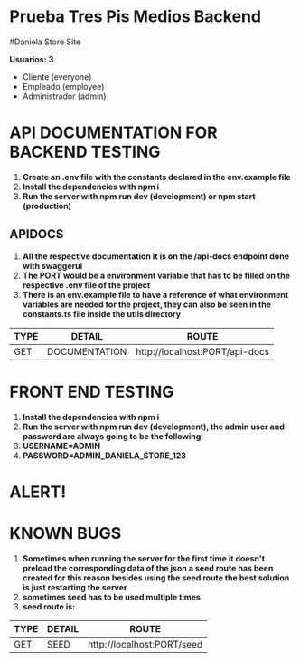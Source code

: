 # Prueba Tres Pis Medios Backend
#Daniela Store Site

**Usuarios: 3**

- Cliente (everyone)
- Empleado (employee)
- Administrador (admin)

# API DOCUMENTATION FOR BACKEND TESTING

1. **Create an .env file with the constants declared in the env.example file**
2. **Install the dependencies with npm i**
3. **Run the server with npm run dev (development) or npm start (production)**

## APIDOCS
1. **All the respective documentation it is on the /api-docs endpoint done with swaggerui**
2. **The PORT would be a environment variable that has to be filled on the respective .env file of the project**
3. **There is an env.example file to have a reference of what environment variables are needed for the project, they can also be seen in the constants.ts file inside the utils directory**

| TYPE   | DETAIL         | ROUTE                                  |
| ------ | -------------- | -------------------------------------- | 
| GET    | DOCUMENTATION  | http://localhost:PORT/api-docs         |

# FRONT END TESTING
1. **Install the dependencies with npm i**
2. **Run the server with npm run dev (development), the admin user and password are always going to be the following:**
3. **USERNAME=ADMIN**
4. **PASSWORD=ADMIN_DANIELA_STORE_123**

# ALERT! 
# KNOWN BUGS
1. **Sometimes when running the server for the first time it doesn't preload the corresponding data of the json a seed route has been created for this reason besides using the seed route the best solution is just restarting the server**
2. **sometimes seed has to be used multiple times**
3. **seed route is:**
   
| TYPE   | DETAIL         | ROUTE                                  |
| ------ | -------------- | -------------------------------------- | 
| GET    | SEED           | http://localhost:PORT/seed             |
